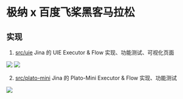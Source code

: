 # 极纳 x 百度飞桨黑客马拉松

## 实现

1. [src/uie](./src/uie/) Jina 的 UIE Executor & Flow 实现、功能测试、可视化页面

![](https://user-images.githubusercontent.com/53158137/221882155-05a23b18-2007-4321-a0bb-961eebe7439b.png)
![](https://user-images.githubusercontent.com/53158137/221882528-14070e16-4829-4552-ad7e-88fe78ea1e23.png)

2. [src/plato-mini](./src/plato-mini/) Jina 的 Plato-Mini Executor & Flow
   实现、功能测试

![](https://user-images.githubusercontent.com/53158137/221911101-f6f053a9-6c78-40da-ba36-3be1c49cce3c.png)
